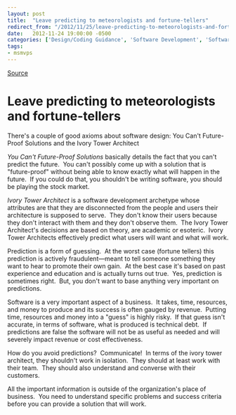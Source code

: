```yaml
---
layout: post
title:  "Leave predicting to meteorologists and fortune-tellers"
redirect_from: "/2012/11/25/leave-predicting-to-meteorologists-and-fortune-tellers/"
date:   2012-11-24 19:00:00 -0500
categories: ['Design/Coding Guidance', 'Software Development', 'Software Development Guidance']
tags:
- msmvps
---
```

[Source](http://blogs.msmvps.com/peterritchie/2012/11/25/leave-predicting-to-meteorologists-and-fortune-tellers/ "Permalink to Leave predicting to meteorologists and fortune-tellers")

# Leave predicting to meteorologists and fortune-tellers

There's a couple of good axioms about software design: You Can't Future-Proof Solutions and the Ivory Tower Architect

_You Can't Future-Proof Solutions_ basically details the fact that you can't predict the future.  You can't possibly come up with a solution that is "future-proof" without being able to know exactly what will happen in the future.  If you could do that, you shouldn't be writing software, you should be playing the stock market.

_Ivory Tower Architect_ is a software development archetype whose attributes are that they are disconnected from the people and users their architecture is supposed to serve.  They don't know their users because they don't interact with them and they don't observe them.  The Ivory Tower Architect's decisions are based on theory, are academic or esoteric.  Ivory Tower Architects effectively predict what users will want and what will work.

Prediction is a form of guessing.  At the worst case (fortune tellers) this prediction is actively fraudulent—meant to tell someone something they want to hear to promote their own gain.  At the best case it's based on past experience and education and is actually turns out true.  Yes, prediction is sometimes right.  But, you don't want to base anything very important on predictions.  

Software is a very important aspect of a business.  It takes, time, resources, and money to produce and its success is often gauged by revenue.  Putting time, resources and money into a "guess" is highly risky.  If that guess isn't accurate, in terms of software, what is produced is technical debt.  If predictions are false the software will not be as useful as needed and will severely impact revenue or cost effectiveness.  

How do you avoid predictions?  Communicate!  In terms of the ivory tower architect, they shouldn't work in isolation.  They should at least work with their team.  They should also understand and converse with their customers.  

All the important information is outside of the organization's place of business.  You need to understand specific problems and success criteria before you can provide a solution that will work.

